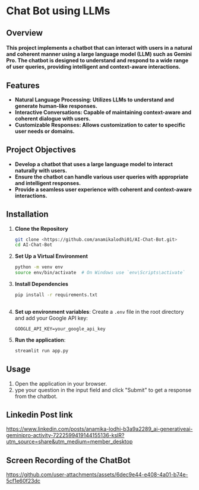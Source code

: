 # Chat Bot using LLMs

## Overview
#### This project implements a chatbot that can interact with users in a natural and coherent manner using a large language model (LLM) such as Gemini Pro. The chatbot is designed to understand and respond to a wide range of user queries, providing intelligent and context-aware interactions.

## Features
- **Natural Language Processing: Utilizes LLMs to understand and generate human-like responses.**
- **Interactive Conversations: Capable of maintaining context-aware and coherent dialogue with users.**
- **Customizable Responses: Allows customization to cater to specific user needs or domains.**

## Project Objectives
- **Develop a chatbot that uses a large language model to interact naturally with users.**
- **Ensure the chatbot can handle various user queries with appropriate and intelligent responses.**
- **Provide a seamless user experience with coherent and context-aware interactions.**


## Installation

1. **Clone the Repository**
   ```bash
   git clone <https://github.com/anamikalodhi01/AI-Chat-Bot.git>
   cd AI-Chat-Bot

2. **Set Up a Virtual Environment**
   ```bash
   python -m venv env
   source env/bin/activate  # On Windows use `env\Scripts\activate`

3. **Install Dependencies**
   ```bash
   pip install -r requirements.txt
 
4. **Set up environment variables**:
    Create a `.env` file in the root directory and add your Google API key:
    ```
    GOOGLE_API_KEY=your_google_api_key
    ```

5. **Run the application**:
    ```bash
    streamlit run app.py
    ```

## Usage
1. Open the application in your browser.
2. ype your question in the input field and click "Submit" to get a response from the chatbot.

## Linkedin Post link 
https://www.linkedin.com/posts/anamika-lodhi-b3a9a2289_ai-generativeai-geminipro-activity-7222599419144155136-kslR?utm_source=share&utm_medium=member_desktop

## Screen Recording of the ChatBot
https://github.com/user-attachments/assets/6dec9e44-e408-4a01-b74e-5cf1e60f23dc




